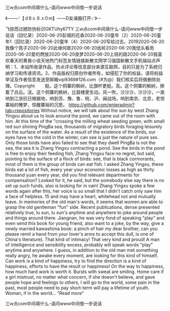三w点com中间填什么-请问www中间借一步说话

《——✅【ｄ8ｓ８.c０m】——D友澜器打开✅》--

飞掠而过撼防伪标识GKTUhy67TY
三w点com中间填什么-请问www中间借一步说话（回忆录）2020-06-20彭城的花香2020-06-20童年（2）2020-06-20童年1（回忆录）2020-06-20童年（4）2020-06-20写给过去，20192020-06-20我像个孩子2020-06-20此缘何故2020-06-20齿轮2020-06-20我低头看雨2020-06-20爱的燃放2020-06-20良梦2020-06-20上班的路2020-06-20我喜欢春天的黄昏小说天地热门标签友情链接新散文网学习强国新散文手机端站点声明：1、本站所收录作品、热点评论等信息部分来源互联网，目的只是为了系统归纳学习和传递资讯。2、作品版权归原创作者所有，如侵犯了你的权益，请将权益举证及作者信息发送至邮箱vip9369#126.com（#为@）我们核实后将做删除处理。Copyright
　　挺。这个侗寨的枫树，比旗杆更挺。高。这个侗寨的枫树，擦着了白云。活。这个侗寨的枫树，比鼓楼更生动。风一吹，沙沙沙，沙沙沙，一直响到江浙抗日根据地，响到苏、豫、鲁、皖、沪、闽战场，响到南京、北京，老惊粟裕的睡梦，惊醒粟裕的沉思。
https://github.com/enteradmin?tab=repositories
Without notice, we will talk about the sun by west Zhang Yingxu about us to look around the pond, we came out of the room with him.
At this time of the "crossing the milling wheat seeding green, with small red sun shining PingBa sea, thousands of migratory birds foraging leisurely on the surface of the water.
As a result of the existence of the birds, our eyes have no the cold in the winter, can see is just the nature of pure sex.
Only those birds have also failed to see that they dwell PingBa is not the sea, the sea it is Zhang Yingxu contracting a pond.
See the birds in the pond is free to enjoy their feeding fish, Zhang Yingxu face no regret, but said, pointing to the surface of a flock of birds: see, that is black cormorants, most of them is the group of birds can eat fish.
I asked Zhang Yingxu, these birds eat a lot of fish, every year your economic losses as high as thirty thousand yuan every year, did you find relevant departments for compensation?
Looked for it, he said, but the somebody else say there is no set up such funds, also is looking for in vain!
Zhang Yingxu spoke a few words again after this, her voice is so small that I didn't catch only saw him a face of helpless.
15 and may have a heart, whitehead not and mutually leave.
In memories of the old man's words, it seems that women are able to grasp the old gentleman "fun" side.
Recent publications, dense presented relatively true, lu xun, lu xun's anytime and anywhere to joke around people and things around there.
Jiangnan, he was very fond of speaking "play" and even send this book for young friend, also want to a joke, by the way, give a newly married kawashima book: a pinch of hair my dear brother, can you please remit a hand from your lover's arms to accept this dull, is one of China's literature).
That kind of intimacy!
That very kind and proud!
A man of intelligence and sensibility excess, probably will speak words "play" anytime and anywhere.
I guess, in addition to the old man met something really angry, he awake every moment, are looking for this kind of himself.
Can work is a kind of happiness, try to find the direction is a kind of happiness, efforts to have the result or happiness!
On the way to happiness, how much hard work is worth it.
Bursts with sweat are smiling.
Home care if a girl mistrust, no matter what concern, if she doesn't believe, and gave people hope and feelings to others, I will go to the world, some pain in the past, most people need to pay short-term will pay a lifetime of youth.
Woman, if in the world...
"Read more"




三w点com中间填什么-请问www中间借一步说话
